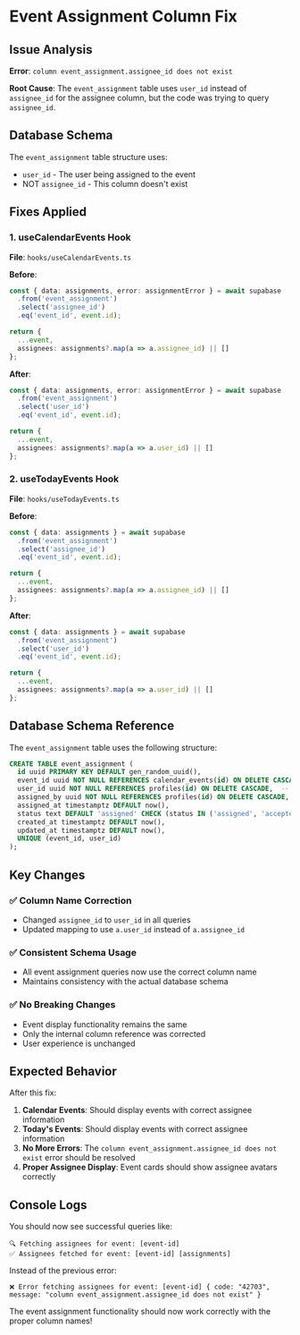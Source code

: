 # Event Assignment Column Fix

## Issue Analysis

**Error**: `column event_assignment.assignee_id does not exist`

**Root Cause**: The `event_assignment` table uses `user_id` instead of `assignee_id` for the assignee column, but the code was trying to query `assignee_id`.

## Database Schema

The `event_assignment` table structure uses:
- `user_id` - The user being assigned to the event
- NOT `assignee_id` - This column doesn't exist

## Fixes Applied

### 1. **useCalendarEvents Hook**
**File**: `hooks/useCalendarEvents.ts`

**Before**:
```typescript
const { data: assignments, error: assignmentError } = await supabase
  .from('event_assignment')
  .select('assignee_id')
  .eq('event_id', event.id);

return {
  ...event,
  assignees: assignments?.map(a => a.assignee_id) || []
};
```

**After**:
```typescript
const { data: assignments, error: assignmentError } = await supabase
  .from('event_assignment')
  .select('user_id')
  .eq('event_id', event.id);

return {
  ...event,
  assignees: assignments?.map(a => a.user_id) || []
};
```

### 2. **useTodayEvents Hook**
**File**: `hooks/useTodayEvents.ts`

**Before**:
```typescript
const { data: assignments } = await supabase
  .from('event_assignment')
  .select('assignee_id')
  .eq('event_id', event.id);

return {
  ...event,
  assignees: assignments?.map(a => a.assignee_id) || []
};
```

**After**:
```typescript
const { data: assignments } = await supabase
  .from('event_assignment')
  .select('user_id')
  .eq('event_id', event.id);

return {
  ...event,
  assignees: assignments?.map(a => a.user_id) || []
};
```

## Database Schema Reference

The `event_assignment` table uses the following structure:
```sql
CREATE TABLE event_assignment (
  id uuid PRIMARY KEY DEFAULT gen_random_uuid(),
  event_id uuid NOT NULL REFERENCES calendar_events(id) ON DELETE CASCADE,
  user_id uuid NOT NULL REFERENCES profiles(id) ON DELETE CASCADE,  -- NOT assignee_id
  assigned_by uuid NOT NULL REFERENCES profiles(id) ON DELETE CASCADE,
  assigned_at timestamptz DEFAULT now(),
  status text DEFAULT 'assigned' CHECK (status IN ('assigned', 'accepted', 'declined', 'completed')),
  created_at timestamptz DEFAULT now(),
  updated_at timestamptz DEFAULT now(),
  UNIQUE (event_id, user_id)
);
```

## Key Changes

### ✅ **Column Name Correction**
- Changed `assignee_id` to `user_id` in all queries
- Updated mapping to use `a.user_id` instead of `a.assignee_id`

### ✅ **Consistent Schema Usage**
- All event assignment queries now use the correct column name
- Maintains consistency with the actual database schema

### ✅ **No Breaking Changes**
- Event display functionality remains the same
- Only the internal column reference was corrected
- User experience is unchanged

## Expected Behavior

After this fix:
1. **Calendar Events**: Should display events with correct assignee information
2. **Today's Events**: Should display events with correct assignee information
3. **No More Errors**: The `column event_assignment.assignee_id does not exist` error should be resolved
4. **Proper Assignee Display**: Event cards should show assignee avatars correctly

## Console Logs

You should now see successful queries like:
```
🔍 Fetching assignees for event: [event-id]
✅ Assignees fetched for event: [event-id] [assignments]
```

Instead of the previous error:
```
❌ Error fetching assignees for event: [event-id] { code: "42703", message: "column event_assignment.assignee_id does not exist" }
```

The event assignment functionality should now work correctly with the proper column names!
